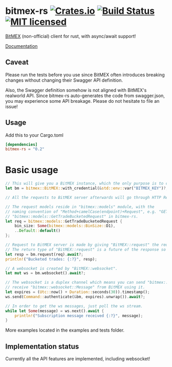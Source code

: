 # bitmex-rs [![Crates.io](https://img.shields.io/crates/v/bitmex.svg)](https://crates.io/crates/bitmex) [![Build Status](https://travis-ci.org/dovahcrow/bitmex-rs.png?branch=master)](https://travis-ci.org/dovahcrow/bitmex-rs) [![MIT licensed](https://img.shields.io/badge/License-MIT-blue.svg)](./LICENSE)

[BitMEX](https://www.bitmex.com/app/apiOverview) (non-official) client for rust, with async/await support!

[Documentation](https://docs.rs/crate/bitmex)

## Caveat

Please run the tests before you use since BitMEX often introduces breaking changes without
changing their Swagger API definition.

Also, the Swagger definition somehow is not aligned with BitMEX's realworld API. Since bitmex-rs
auto-generates the code from swagger.json, you may experience some API breakage. Please do not 
hesitate to file an issue!

## Usage

Add this to your Cargo.toml

```toml
[dependencies]
bitmex-rs = "0.2"
```

# Basic usage

```rust
// This will give you a BitMEX instance, which the only purpose is to create connection.
let bm = bitmex::BitMEX::with_credential(&std::env::var("BITMEX_KEY")?, &std::env::var("BITMEX_SECRET")?);

// All the requests to BitMEX server afterwards will go through HTTP Restful API.

// The request models reside in "bitmex::models" module, with the
// naming convention of "Method+camelCase(endpoint)+Request", e.g. "GET /trade/bucketed" would be
// "bitmex::models::GetTradeBucketedRequest" in bitmex-rs.
let req = bitmex::models::GetTradeBucketedRequest {
    bin_size: Some(bitmex::models::BinSize::D1),
    ..Default::default()
};

// Request to BitMEX server is made by giving "BitMEX::request" the request object.
// The return type of "BitMEX::request" is a future of the response so that you can await on it.
let resp = bm.request(req).await?;
println!("Bucketed trades: {:?}", resp);  

// A websocket is created by "BitMEX::websocket".
let mut ws = bm.websocket().await?;

// The websocket is a duplex channel which means you can send "bitmex::websocket::Command" to BitMEX and 
// receive "bitmex::websocket::Message" from BitMEX using it.
let expires = (Utc::now() + Duration::seconds(30)).timestamp();
ws.send(Command::authenticate(&bm, expires).unwrap()).await?;

// In order to get the ws messages, just poll the ws stream.
while let Some(message) = ws.next().await {
    println!("Subscription message received {:?}", message);
}

```

More examples located in the examples and tests folder.

## Implementation status

Currently all the API features are implemented, including websocket! 
